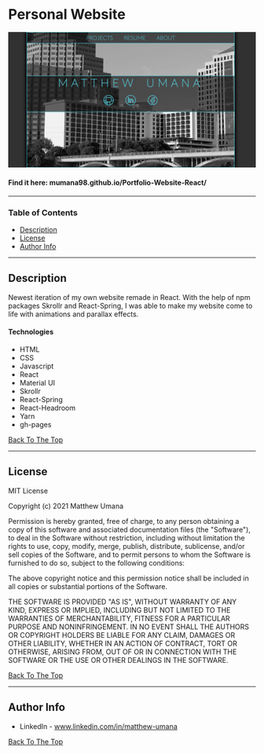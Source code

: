 # Personal Website

![Project Image](./src/css/Website_img.png)
#### Find it here: mumana98.github.io/Portfolio-Website-React/
---

### Table of Contents

- [Description](#description)
- [License](#license)
- [Author Info](#author-info)

---

## Description

Newest iteration of my own website remade in React. With the help of npm packages Skrollr and React-Spring, I was able to make my website come to life with animations and parallax effects.

#### Technologies

- HTML
- CSS
- Javascript
- React
- Material UI
- Skrollr
- React-Spring
- React-Headroom
- Yarn
- gh-pages

[Back To The Top](#Personal-Website)

---

## License

MIT License

Copyright (c) 2021 Matthew Umana

Permission is hereby granted, free of charge, to any person obtaining a copy
of this software and associated documentation files (the "Software"), to deal
in the Software without restriction, including without limitation the rights
to use, copy, modify, merge, publish, distribute, sublicense, and/or sell
copies of the Software, and to permit persons to whom the Software is
furnished to do so, subject to the following conditions:

The above copyright notice and this permission notice shall be included in all
copies or substantial portions of the Software.

THE SOFTWARE IS PROVIDED "AS IS", WITHOUT WARRANTY OF ANY KIND, EXPRESS OR
IMPLIED, INCLUDING BUT NOT LIMITED TO THE WARRANTIES OF MERCHANTABILITY,
FITNESS FOR A PARTICULAR PURPOSE AND NONINFRINGEMENT. IN NO EVENT SHALL THE
AUTHORS OR COPYRIGHT HOLDERS BE LIABLE FOR ANY CLAIM, DAMAGES OR OTHER
LIABILITY, WHETHER IN AN ACTION OF CONTRACT, TORT OR OTHERWISE, ARISING FROM,
OUT OF OR IN CONNECTION WITH THE SOFTWARE OR THE USE OR OTHER DEALINGS IN THE
SOFTWARE.

[Back To The Top](#Personal-Website)

---

## Author Info

- LinkedIn - www.linkedin.com/in/matthew-umana

[Back To The Top](#Personal-Website)

